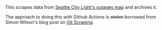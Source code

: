This scrapes data from [Seattle City Light's outages map](http://www.seattle.gov/light/sysstat/) and archives it.

The approach to doing this with Github Actions is ~~stolen~~ borrowed from Simon Wilson's blog post on [Git Scraping](https://simonwillison.net/2020/Oct/9/git-scraping/).
